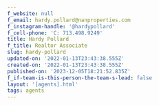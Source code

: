 ```yaml
---
f_website: null
f_email: hardy.pollard@nanproperties.com
f_instagram-handle: '@hardypollard'
f_cell-phone: 'C: 713.498.9249'
title: Hardy Pollard
f_title: Realtor Associate
slug: hardy-pollard
updated-on: '2022-01-13T23:43:38.555Z'
created-on: '2022-01-13T23:43:38.555Z'
published-on: '2023-12-05T18:21:52.835Z'
f_if-team-is-this-person-the-team-s-lead: false
layout: '[agents].html'
tags: agents
---
```




